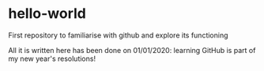 # hello-world
First repository to familiarise with github and explore its functioning

All it is written here has been done on 01/01/2020: learning GitHub is part of my new year's resolutions!
